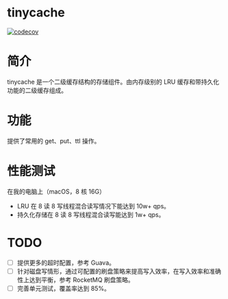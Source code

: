 # tinycache
[![codecov](https://codecov.io/gh/zhouwentong1993/tinycache/branch/master/graph/badge.svg?token=E25NIF4IKF)](https://codecov.io/gh/zhouwentong1993/tinycache)

# 简介
tinycache 是一个二级缓存结构的存储组件。由内存级别的 LRU 缓存和带持久化功能的二级缓存组成。
# 功能
提供了常用的 get、put、ttl 操作。
# 性能测试
在我的电脑上（macOS，8 核 16G）
- LRU 在 8 读 8 写线程混合读写情况下能达到 10w+ qps。
- 持久化存储在 8 读 8 写线程混合读写能达到 1w+ qps。
# TODO
- [ ] 提供更多的超时配置，参考 Guava。
- [ ] 针对磁盘写情形，通过可配置的刷盘策略来提高写入效率，在写入效率和准确性上达到平衡，参考 RocketMQ 刷盘策略。
- [ ] 完善单元测试，覆盖率达到 85%。